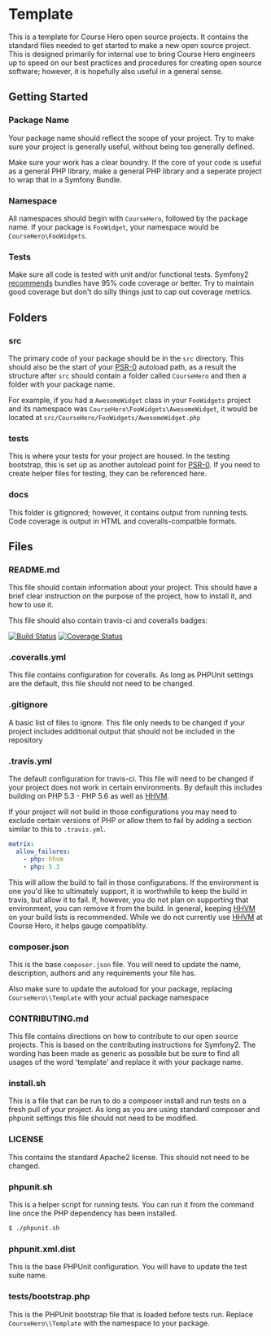 Template
================

This is a template for Course Hero open source projects. 
It contains the standard files needed to get started to make a
new open source project. This is designed primarily for internal
use to bring Course Hero engineers up to speed on our best practices
and procedures for creating open source software; however, it is
hopefully also useful in a general sense.

Getting Started
---------------

### Package Name ###

Your package name should reflect the scope of your project.
Try to make sure your project is generally useful, without being too
generally defined.

Make sure your work has a clear boundry. If the core of your code is
useful as a general PHP library, make a general PHP library and a 
seperate project to wrap that in a Symfony Bundle.

### Namespace ###

All namespaces should begin with `CourseHero`, followed by the package
name. If your package is `FooWidget`, your namespace would be 
`CourseHero\FooWidgets`.

### Tests ###

Make sure all code is tested with unit and/or functional tests.
Symfony2 [recommends][1] bundles have 95% code coverage or better. Try
to maintain good coverage but don't do silly things just to cap out
coverage metrics.

Folders
---------------

### src ###

The primary code of your package should be in the `src` directory. This
should also be the start of your [PSR-0][2] autoload path, as a result
the structure after `src` should contain a folder called `CourseHero` and
then a folder with your package name.

For example, if you had a `AwesomeWidget` class in your `FooWidgets`
project and its namespace was `CourseHero\FooWidgets\AwesomeWidget`,
it would be located at `src/CourseHero/FooWidgets/AwesomeWidget.php`

### tests ###

This is where your tests for your project are housed. In the testing
bootstrap, this is set up as another autoload point for [PSR-0][2].  If
you need to create helper files for testing, they can be referenced
here.

### docs ###

This folder is gitignored; however, it contains output from running
tests. Code coverage is output in HTML and coveralls-compatble formats.


Files
---------------

### README.md ###

This file should contain information about your project.
This should have a brief clear instruction on the purpose
of the project, how to install it, and how to use it.

This file should also contain travis-ci and coveralls badges:

[![Build Status](https://travis-ci.org/course-hero/template.svg?branch=master)](https://travis-ci.org/course-hero/template) [![Coverage Status](https://img.shields.io/coveralls/course-hero/template.svg)](https://coveralls.io/r/course-hero/template?branch=master)

### .coveralls.yml ###

This file contains configuration for coveralls. As long as PHPUnit
settings are the default, this file should not need to be changed.

### .gitignore ###

A basic list of files to ignore. This file only needs to be changed
if your project includes additional output that should not be
included in the repository

### .travis.yml ###

The default configuration for travis-ci. This file will need to be
changed if your project does not work in certain environments.
By default this includes building on PHP 5.3 - PHP 5.6 as well as
[HHVM][3].

If your project will not build in those configurations you may need
to exclude certain versions of PHP or allow them to fail by adding
a section similar to this to `.travis.yml`.

```yml
matrix:
  allow_failures:
    - php: hhvm
    - php: 5.3
```

This will allow the build to fail in those configurations. If the
environment is one you'd like to ultimately support, it is worthwhile
to keep the build in travis, but allow it to fail. If, however, you do
not plan on supporting that environment, you can remove it from the
build. In general, keeping [HHVM][3] on your build lists is recommended.
While we do not currently use [HHVM][3] at Course Hero, it helps gauge
compatiblity.

### composer.json ###

This is the base `composer.json` file. You will need to update the
name, description, authors and any requirements your file has.

Also make sure to update the autoload for your package, replacing
`CourseHero\\Template` with your actual package namespace

### CONTRIBUTING.md ###

This file contains directions on how to contribute to our open
source projects. This is based on the contributing instructions for
Symfony2. The wording has been made as generic as possible but be sure
to find all usages of the word 'template' and replace it with your
package name.

### install.sh ###

This is a file that can be run to do a composer install and run tests
on a fresh pull of your project. As long as you are using standard
composer and phpunit settings this file should not need to be
modified.

### LICENSE ###

This contains the standard Apache2 license. This should not need
to be changed.

### phpunit.sh ###

This is a helper script for running tests. You can run it from the
command line once the PHP dependency has been installed.

```bash
$ ./phpunit.sh
```

### phpunit.xml.dist ###

This is the base PHPUnit configuration. You will have to update the
test suite name.

### tests/bootstrap.php ###

This is the PHPUnit bootstrap file that is loaded before tests run.
Replace `CourseHero\\Template` with the namespace to your package.

[1]: http://symfony.com/doc/current/cookbook/bundles/best_practices.html
[2]: http://www.php-fig.org/psr/psr-0/
[3]: http://hhvm.com/
